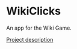 # WikiClicks

An app for the Wiki Game.


[Project description](https://wiki.compscicenter.ru/index.php/WikiClicks)

